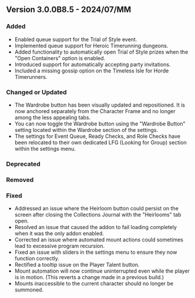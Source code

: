 ## Version 3.0.0B8.5 - 2024/07/MM

### Added
- Enabled queue support for the Trial of Style event.
- Implemented queue support for Heroic Timerunning dungeons.
- Added functionality to automatically open Trial of Style prizes when the "Open Containers" option is enabled.
- Introduced support for automatically accepting party invitations.
- Included a missing gossip option on the Timeless Isle for Horde Timerunners.
### Changed or Updated
- The Wardrobe button has been visually updated and repositioned. It is now anchored separately from the Character Frame and no longer among the less appealing tabs.
- You can now toggle the Wardrobe button using the "Wardrobe Button" setting located within the Wardrobe section of the settings.
- The settings for Event Queue, Ready Checks, and Role Checks have been relocated to their own dedicated LFG (Looking for Group) section within the settings menu.
### Deprecated
### Removed
### Fixed
- Addressed an issue where the Heirloom button could persist on the screen after closing the Collections Journal with the "Heirlooms" tab open.
- Resolved an issue that caused the addon to fail loading completely when it was the only addon enabled.
- Corrected an issue where automated mount actions could sometimes lead to excessive program recursion.
- Fixed an issue with sliders in the settings menu to ensure they now function correctly.
- Rectified a tooltip issue on the Player Talent button.
- Mount automation will now continue uninterrupted even while the player is in motion. (This reverts a change made in a previous build.)
- Mounts inaccessible to the current character should no longer be summoned.